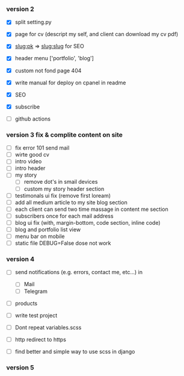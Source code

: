 
### version 2

- [X] split setting.py 
- [X] page for cv (descript my self, and client can download my cv pdf)
- [X] <slug:pk> => <slug:slug> for SEO
- [X] header menu ['portfolio', 'blog']
- [X] custom not fond page 404
- [X] write manual for deploy on cpanel in readme
- [X] SEO
- [X] subscribe

- [ ] github actions

### version 3 fix & complite content on site

- [ ] fix error 101 send mail
- [ ] wirte good cv
- [ ] intro video 
- [ ] intro header 
- [ ] my story
    - [ ] remove dot's in smail devices
    - [ ] custom my story header section
- [ ] testimonals ui fix (remove first loream)
- [ ] add all medium article to my site blog section
- [ ] each client can send two time massage in content me section
- [ ] subscribers once for each mail address
- [ ] blog ui fix (with, margin-bottom, code section, inline code)
- [ ] blog and portfolio list view
- [ ] menu bar on mobile
- [ ] static file DEBUG=False dose not work

### version 4

- [ ] send notifications (e.g. errors, contact me, etc...) in
    - [ ] Mail
    - [ ] Telegram
- [ ] products
- [ ] write test project
- [ ] Dont repeat variables.scss
- [ ] http redirect to https
- [ ] find better and simple way to use scss in django


### version 5